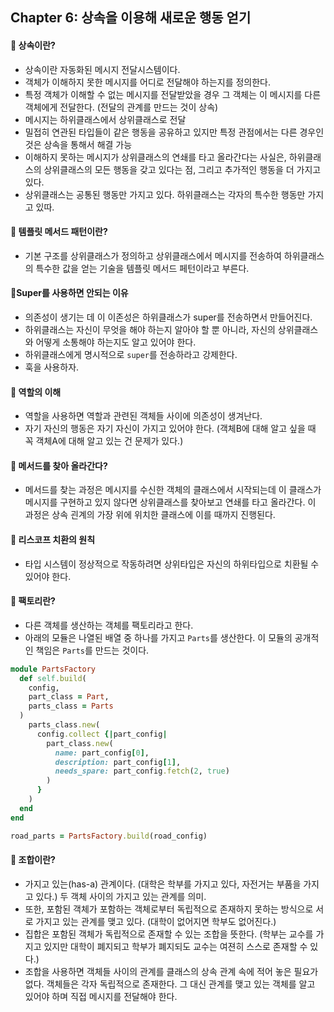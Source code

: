 ## Chapter 6: 상속을 이용해 새로운 행동 얻기

#### 🤔 상속이란?
- 상속이란 자동화된 메시지 전달시스템이다.
- 객체가 이해하지 못한 메시지를 어디로 전달해야 하는지를 정의한다.
- 특정 객체가 이해할 수 없는 메시지를 전달받았을 경우 그 객체는 이 메시지를 다른 객체에게 전달한다. (전달의 관계를 만드는 것이 상속)
- 메시지는 하위클래스에서 상위클래스로 전달
- 밀접히 연관된 타입들이 같은 행동을 공유하고 있지만 특정 관점에서는 다른 경우인 것은 상속을 통해서 해결 가능
- 이해하지 못하는 메시지가 상위클래스의 연쇄를 타고 올라간다는 사실은, 하위클래스의 상위클래스의 모든 행동을 갖고 있다는 점, 그리고 추가적인 행동을 더 가지고 있다.
- 상위클래스는 공통된 행동만 가지고 있다. 하위클래스는 각자의 특수한 행동만 가지고 있따.


#### 🤔 템플릿 메서드 패턴이란?
- 기본 구조를 상위클래스가 정의하고 상위클래스에서 메시지를 전송하여 하위클래스의 특수한 값을 얻는 기술을 템플릿 메서드 페턴이라고 부른다.

#### 🤔Super를 사용하면 안되는 이유
- 의존성이 생기는 데 이 이존성은 하위클래스가 super를 전송하면서 만들어진다.
- 하위클래스는 자신이 무엇을 해야 하는지 알아야 할 뿐 아니라, 자신의 상위클래스와 어떻게 소통해야 하는지도 알고 있어야 한다.
- 하위클래스에게 명시적으로 `super`를 전송하라고 강제한다.
- 훅을 사용하자.

#### 🤔 역할의 이해
- 역할을 사용하면 역할과 관련된 객체들 사이에 의존성이 생겨난다.
- 자기 자신의 행동은 자기 자신이 가지고 있어야 한다. (객체B에 대해 알고 싶을 때 꼭 객체A에 대해 알고 있는 건 문제가 있다.)

#### 🤔 메서드를 찾아 올라간다?
- 메서드를 찾는 과정은 메시지를 수신한 객체의 클래스에서 시작되는데 이 클래스가 메시지를 구현하고 있지 않다면 상위클래스를 찾아보고 연쇄를 타고 올라간다. 이 과정은 상속 괸계의 가장 위에 위치한 클래스에 이를 때까지 진행된다.

#### 🤔 리스코프 치환의 원칙
- 타입 시스템이 정상적으로 작동하려면 상위타입은 자신의 하위타입으로 치환될 수 있어야 한다.

#### 🤔 팩토리란?
- 다른 객체를 생산하는 객체를 팩토리라고 한다.
- 아래의 모듈은 나열된 배열 중 하나를 가지고 `Parts`를 생산한다. 이 모듈의 공개적인 책임은 `Parts`를 만드는 것이다.

```ruby
module PartsFactory
  def self.build(
    config,
    part_class = Part,
    parts_class = Parts
  )
    parts_class.new(
      config.collect {|part_config|
        part_class.new(
          name: part_config[0],
          description: part_config[1],
          needs_spare: part_config.fetch(2, true)
        )
      }
    ) 
  end
end

road_parts = PartsFactory.build(road_config)
```

#### 🤔 조합이란?
- 가지고 있는(has-a) 관계이다. (대학은 학부를 가지고 있다, 자전거는 부품을 가지고 있다.) 두 객체 사이의 가지고 있는 관계를 의미.
- 또한, 포함된 객체가 포함하는 객체로부터 독립적으로 존재하지 못하는 방식으로 서로 가지고 있는 관계를 맺고 있다. (대학이 없어지면 학부도 없어진다.)
- 집합은 포함된 객체가 독립적으로 존재할 수 있는 조합을 뜻한다. (학부는 교수를 가지고 있지만 대학이 폐지되고 학부가 폐지되도 교수는 여젼히 스스로 존재할 수 있다.)
- 조합을 사용하면 객체들 사이의 관계를 클래스의 상속 관계 속에 적어 놓은 필요가 없다. 객체들은 각자 독립적으로 존재한다. 그 대신 관계를 맺고 있는 객체를 알고 있어야 하며 직접 메시지를 전달해야 한다.
